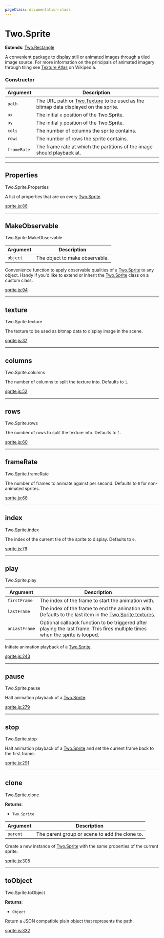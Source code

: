 ```yaml
---
pageClass: documentation-class
---
```


# Two.Sprite


<div class="extends">

__Extends__: [Two.Rectangle](/documentation/shapes/rectangle/)

</div>


A convenient package to display still or animated images through a tiled image source. For more information on the principals of animated imagery through tiling see [Texture Atlas](https://en.wikipedia.org/wiki/Texture_atlas) on Wikipedia.


<div class="meta">
  <custom-button text="Source" type="source" href="https://github.com/jonobr1/two.js/blob/dev/src/effects/sprite.js" />
</div>



### Constructor


| Argument | Description |
| ---- | ----------- |
|  `path`  | The URL path or [Two.Texture](/documentation/texture) to be used as the bitmap data displayed on the sprite. |
|  `ox`  | The initial `x` position of the Two.Sprite. |
|  `oy`  | The initial `y` position of the Two.Sprite. |
|  `cols`  | The number of columns the sprite contains. |
|  `rows`  | The number of rows the sprite contains. |
|  `frameRate`  | The frame rate at which the partitions of the image should playback at. |



---

<div class="static member ">

## Properties
<span class="longname">Two.Sprite.Properties</span>








<div class="properties">

A list of properties that are on every [Two.Sprite](/documentation/sprite).

</div>








<div class="meta">

  [sprite.js:86](https://github.com/jonobr1/two.js/blob/dev/src/effects/sprite.js#L86)

</div>






</div>



---

<div class="static function ">

## MakeObservable
<span class="longname">Two.Sprite.MakeObservable</span>










<div class="params">

| Argument | Description |
| ---- | ----------- |
|  `object`  | The object to make observable. |
</div>




<div class="description">

Convenience function to apply observable qualities of a [Two.Sprite](/documentation/sprite) to any object. Handy if you'd like to extend or inherit the [Two.Sprite](/documentation/sprite) class on a custom class.

</div>



<div class="meta">

  [sprite.js:94](https://github.com/jonobr1/two.js/blob/dev/src/effects/sprite.js#L94)

</div>






</div>



---

<div class="instance member ">

## texture
<span class="longname">Two.Sprite.texture</span>








<div class="properties">

The texture to be used as bitmap data to display image in the scene.

</div>








<div class="meta">

  [sprite.js:37](https://github.com/jonobr1/two.js/blob/dev/src/effects/sprite.js#L37)

</div>






</div>



---

<div class="instance member ">

## columns
<span class="longname">Two.Sprite.columns</span>








<div class="properties">

The number of columns to split the texture into. Defaults to `1`.

</div>








<div class="meta">

  [sprite.js:52](https://github.com/jonobr1/two.js/blob/dev/src/effects/sprite.js#L52)

</div>






</div>



---

<div class="instance member ">

## rows
<span class="longname">Two.Sprite.rows</span>








<div class="properties">

The number of rows to split the texture into. Defaults to `1`.

</div>








<div class="meta">

  [sprite.js:60](https://github.com/jonobr1/two.js/blob/dev/src/effects/sprite.js#L60)

</div>






</div>



---

<div class="instance member ">

## frameRate
<span class="longname">Two.Sprite.frameRate</span>








<div class="properties">

The number of frames to animate against per second. Defaults to `0` for non-animated sprites.

</div>








<div class="meta">

  [sprite.js:68](https://github.com/jonobr1/two.js/blob/dev/src/effects/sprite.js#L68)

</div>






</div>



---

<div class="instance member ">

## index
<span class="longname">Two.Sprite.index</span>








<div class="properties">

The index of the current tile of the sprite to display. Defaults to `0`.

</div>








<div class="meta">

  [sprite.js:76](https://github.com/jonobr1/two.js/blob/dev/src/effects/sprite.js#L76)

</div>






</div>



---

<div class="instance function ">

## play
<span class="longname">Two.Sprite.play</span>










<div class="params">

| Argument | Description |
| ---- | ----------- |
|  `firstFrame`  | The index of the frame to start the animation with. |
|  `lastFrame`  | The index of the frame to end the animation with. Defaults to the last item in the [Two.Sprite.textures](/documentation/sprite/#two-sprite-textures). |
|  `onLastFrame`  | Optional callback function to be triggered after playing the last frame. This fires multiple times when the sprite is looped. |
</div>




<div class="description">

Initiate animation playback of a [Two.Sprite](/documentation/sprite).

</div>



<div class="meta">

  [sprite.js:243](https://github.com/jonobr1/two.js/blob/dev/src/effects/sprite.js#L243)

</div>






</div>



---

<div class="instance function ">

## pause
<span class="longname">Two.Sprite.pause</span>













<div class="description">

Halt animation playback of a [Two.Sprite](/documentation/sprite).

</div>



<div class="meta">

  [sprite.js:279](https://github.com/jonobr1/two.js/blob/dev/src/effects/sprite.js#L279)

</div>






</div>



---

<div class="instance function ">

## stop
<span class="longname">Two.Sprite.stop</span>













<div class="description">

Halt animation playback of a [Two.Sprite](/documentation/sprite) and set the current frame back to the first frame.

</div>



<div class="meta">

  [sprite.js:291](https://github.com/jonobr1/two.js/blob/dev/src/effects/sprite.js#L291)

</div>






</div>



---

<div class="instance function ">

## clone
<span class="longname">Two.Sprite.clone</span>




<div class="returns">

__Returns__:



+ `Two.Sprite`




</div>







<div class="params">

| Argument | Description |
| ---- | ----------- |
|  `parent`  | The parent group or scene to add the clone to. |
</div>




<div class="description">

Create a new instance of [Two.Sprite](/documentation/sprite) with the same properties of the current sprite.

</div>



<div class="meta">

  [sprite.js:305](https://github.com/jonobr1/two.js/blob/dev/src/effects/sprite.js#L305)

</div>






</div>



---

<div class="instance function ">

## toObject
<span class="longname">Two.Sprite.toObject</span>




<div class="returns">

__Returns__:



+ `Object`




</div>










<div class="description">

Return a JSON compatible plain object that represents the path.

</div>



<div class="meta">

  [sprite.js:332](https://github.com/jonobr1/two.js/blob/dev/src/effects/sprite.js#L332)

</div>






</div>


